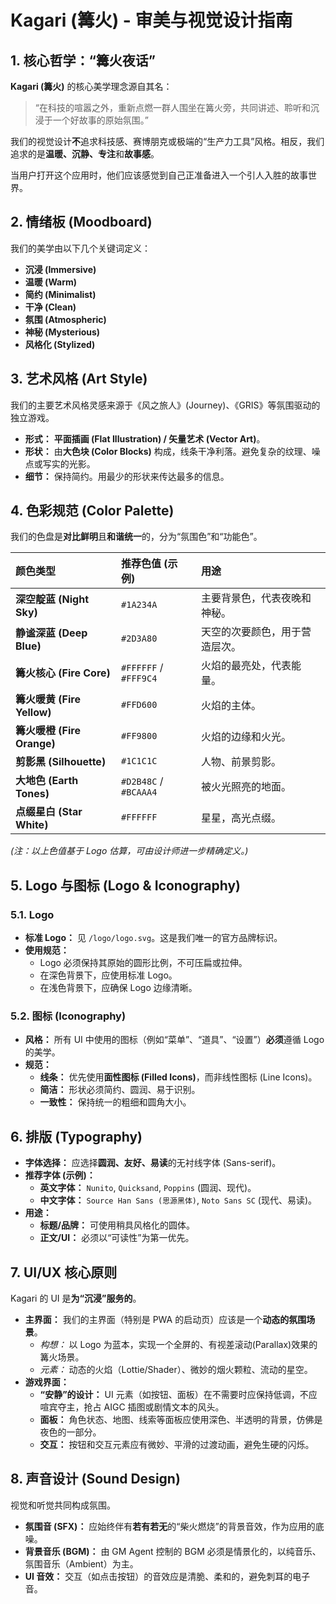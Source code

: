 # Kagari (篝火) - 审美与视觉设计指南

## 1. 核心哲学：“篝火夜话”

**Kagari (篝火)** 的核心美学理念源自其名：

> “在科技的喧嚣之外，重新点燃一群人围坐在篝火旁，共同讲述、聆听和沉浸于一个好故事的原始氛围。”

我们的视觉设计**不**追求科技感、赛博朋克或极端的“生产力工具”风格。相反，我们追求的是**温暖、沉静、专注**和**故事感**。

当用户打开这个应用时，他们应该感觉到自己正准备进入一个引人入胜的故事世界。

## 2. 情绪板 (Moodboard)

我们的美学由以下几个关键词定义：

* **沉浸 (Immersive)**
* **温暖 (Warm)**
* **简约 (Minimalist)**
* **干净 (Clean)**
* **氛围 (Atmospheric)**
* **神秘 (Mysterious)**
* **风格化 (Stylized)**

## 3. 艺术风格 (Art Style)

我们的主要艺术风格灵感来源于《风之旅人》(Journey)、《GRIS》等氛围驱动的独立游戏。

* **形式：** **平面插画 (Flat Illustration) / 矢量艺术 (Vector Art)**。
* **形状：** 由**大色块 (Color Blocks)** 构成，线条干净利落。避免复杂的纹理、噪点或写实的光影。
* **细节：** 保持简约。用最少的形状来传达最多的信息。

## 4. 色彩规范 (Color Palette)

我们的色盘是**对比鲜明**且**和谐统一**的，分为“氛围色”和“功能色”。

| 颜色类型 | 推荐色值 (示例) | 用途 |
| :--- | :--- | :--- |
| **深空靛蓝 (Night Sky)** | `#1A234A` | 主要背景色，代表夜晚和神秘。|
| **静谧深蓝 (Deep Blue)** | `#2D3A80` | 天空的次要颜色，用于营造层次。|
| **篝火核心 (Fire Core)** | `#FFFFFF` / `#FFF9C4` | 火焰的最亮处，代表能量。|
| **篝火暖黄 (Fire Yellow)**| `#FFD600` | 火焰的主体。|
| **篝火暖橙 (Fire Orange)**| `#FF9800` | 火焰的边缘和火光。|
| **剪影黑 (Silhouette)** | `#1C1C1C` | 人物、前景剪影。|
| **大地色 (Earth Tones)** | `#D2B48C` / `#BCAAA4` | 被火光照亮的地面。|
| **点缀星白 (Star White)** | `#FFFFFF` | 星星，高光点缀。|

*(注：以上色值基于 Logo 估算，可由设计师进一步精确定义。)*

## 5. Logo 与图标 (Logo & Iconography)

### 5.1. Logo

* **标准 Logo：** 见 `/logo/logo.svg`。这是我们唯一的官方品牌标识。
* **使用规范：**
    * Logo 必须保持其原始的圆形比例，不可压扁或拉伸。
    * 在深色背景下，应使用标准 Logo。
    * 在浅色背景下，应确保 Logo 边缘清晰。

### 5.2. 图标 (Iconography)

* **风格：** 所有 UI 中使用的图标（例如“菜单”、“道具”、“设置”）**必须**遵循 Logo 的美学。
* **规范：**
    * **线条：** 优先使用**面性图标 (Filled Icons)**，而非线性图标 (Line Icons)。
    * **简洁：** 形状必须简约、圆润、易于识别。
    * **一致性：** 保持统一的粗细和圆角大小。

## 6. 排版 (Typography)

* **字体选择：** 应选择**圆润、友好、易读**的无衬线字体 (Sans-serif)。
* **推荐字体 (示例)：**
    * **英文字体：** `Nunito`, `Quicksand`, `Poppins` (圆润、现代)。
    * **中文字体：** `Source Han Sans (思源黑体)`, `Noto Sans SC` (现代、易读)。
* **用途：**
    * **标题/品牌：** 可使用稍具风格化的圆体。
    * **正文/UI：** 必须以“可读性”为第一优先。

## 7. UI/UX 核心原则

Kagari 的 UI 是**为“沉浸”服务的**。

* **主界面：** 我们的主界面（特别是 PWA 的启动页）应该是一个**动态的氛围场景**。
    * *构想：* 以 Logo 为蓝本，实现一个全屏的、有视差滚动(Parallax)效果的篝火场景。
    * *元素：* 动态的火焰（Lottie/Shader）、微妙的烟火颗粒、流动的星空。
* **游戏界面：**
    * **“安静”的设计：** UI 元素（如按钮、面板）在不需要时应保持低调，不应喧宾夺主，抢占 AIGC 插图或剧情文本的风头。
    * **面板：** 角色状态、地图、线索等面板应使用深色、半透明的背景，仿佛是夜色的一部分。
    * **交互：** 按钮和交互元素应有微妙、平滑的过渡动画，避免生硬的闪烁。

## 8. 声音设计 (Sound Design)

视觉和听觉共同构成氛围。

* **氛围音 (SFX)：** 应始终伴有**若有若无**的“柴火燃烧”的背景音效，作为应用的底噪。
* **背景音乐 (BGM)：** 由 GM Agent 控制的 BGM 必须是情景化的，以纯音乐、氛围音乐（Ambient）为主。
* **UI 音效：** 交互（如点击按钮）的音效应是清脆、柔和的，避免刺耳的电子音。
